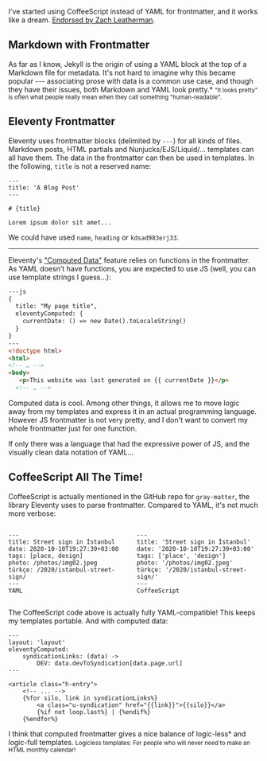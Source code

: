 <!--
title: Eleventy + Markdown + CoffeeScript = ❤
date: 2020-10-16T17:12+03
syndication:
  DEV: https://dev.to/dz4k/eleventy-markdown-coffeescript-p5a
templateEngineOverride: md
-->

I've started using CoffeeScript instead of YAML for frontmatter, and it works like a dream. [Endorsed by Zach Leatherman][endorsed].

## Markdown with Frontmatter

As far as I know, Jekyll is the origin of using a YAML block at the top of a
Markdown file for metadata. It's not hard to imagine why this became popular ---
associating prose with data is a common use case, and though they have their
issues, both Markdown and YAML look pretty.* <small data-sidenote><q>It looks
pretty</q> is often what people really mean when they call something
"human-readable".</small>

## Eleventy Frontmatter

Eleventy uses frontmatter blocks (delimited by `---`) for all kinds of files. Markdown posts, HTML partials and Nunjucks/EJS/Liquid/... templates can all have them. The data in the frontmatter can then be used in templates. In the following, `title` is not a reserved name:

~~~
---
title: 'A Blog Post'
---

# {title}

Lorem ipsum dolor sit amet...

~~~

We could have used `name`, `heading` or `kdsad983erj33`.

---

Eleventy's ["Computed Data"][computed-data-docs] feature relies on functions in the frontmatter. As YAML doesn't have functions, you are expected to use JS (well, you can use template strings I guess...):

~~~html
---js
{
  title: "My page title",
  eleventyComputed: {
    currentDate: () => new Date().toLocaleString()
  }
}
---
<!doctype html>
<html>
<!-- … -->
<body>
   <p>This website was last generated on {{ currentDate }}</p>
  <!-- … -->
~~~

Computed data is cool. Among other things, it allows me to move logic away from my templates and express it in an actual programming language. However JS frontmatter is not very pretty, and I don't want to convert my whole frontmatter just for one function.

If only there was a language that had the expressive power of JS, and the visually clean data notation of YAML...

## CoffeeScript All The Time!

CoffeeScript is actually mentioned in the GitHub repo for `gray-matter`, the library Eleventy uses to parse frontmatter. Compared to YAML, it's not much more verbose:

<div id=compare class="-full-bleed-scroll" style="
	padding-inline: var(--dim-body-padding);
	display:flex;
	gap: 3ch;">

<style>
#compare pre {overflow: unset; margin-inline: 0}
</style>

~~~
---
title: Street sign in İstanbul
date: 2020-10-10T19:27:39+03:00
tags: [place, design]
photo: /photos/img02.jpeg
türkçe: /2020/istanbul-street-sign/
---
YAML
~~~

~~~
---
title: 'Street sign in İstanbul'
date: '2020-10-10T19:27:39+03:00'
tags: ['place', 'design']
photo: '/photos/img02.jpeg'
türkçe: '/2020/istanbul-street-sign/'
---
CoffeeScript
~~~

</div>

The CoffeeScript code above is actually fully YAML-compatible! This keeps my templates portable. And with computed data:

~~~liquid
---
layout: 'layout'
eleventyComputed:
	syndicationLinks: (data) ->
		DEV: data.devToSyndication[data.page.url]
---

<article class="h-entry">
	<!-- ... -->
	{%for silo, link in syndicationLinks%}
		<a class="u-syndication" href="{{link}}">{{silo}}</a>
		{%if not loop.last%} | {%endif%}
	{%endfor%}
~~~

I think that computed frontmatter gives a nice balance of logic-less* and
logic-full templates. <small data-sidenote>Logicless templates: For people
who will never need to make an HTML monthly calendar!</small>

[endorsed]: https://twitter.com/zachleat/status/1340057504567488513
[computed-data-docs]:	https://www.11ty.dev/docs/data-computed/
[js-frontmatter-docs]:	https://www.11ty.dev/docs/data-frontmatter/#javascript-front-matter
